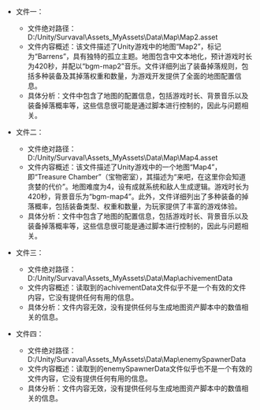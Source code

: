 * 文件一：
    * 文件绝对路径：D:/Unity/Survaval\Assets\_MyAssets\Data\Map\Map2.asset
    * 文件内容概述：该文件描述了Unity游戏中的地图“Map2”，标记为“Barrens”，具有独特的孤立主题。地图包含中文本地化，预计游戏时长为420秒，并配以“bgm-map2”音乐。文件详细列出了装备掉落规则，包括多种装备及其掉落权重和数量，为游戏开发提供了全面的地图配置信息。
    * 具体分析：文件中包含了地图的配置信息，包括游戏时长、背景音乐以及装备掉落概率等，这些信息很可能是通过脚本进行控制的，因此与问题相关。

* 文件二：
    * 文件绝对路径：D:/Unity/Survaval\Assets\_MyAssets\Data\Map\Map4.asset
    * 文件内容概述：该文件描述了Unity游戏中的一个地图“Map4”，即“Treasure Chamber”（宝物密室），其描述为“来吧，在这里你会知道贪婪的代价”。地图难度为4，设有成就系统和敌人生成逻辑。游戏时长为420秒，背景音乐为“bgm-map4”。此外，文件详细列出了多种装备的掉落概率，包括装备类型、权重和数量，为玩家提供了丰富的游戏体验。
    * 具体分析：文件中包含了地图的配置信息，包括游戏时长、背景音乐以及装备掉落概率等，这些信息很可能是通过脚本进行控制的，因此与问题相关。

* 文件三：
    * 文件绝对路径：D:/Unity/Survaval\Assets\_MyAssets\Data\Map\achivementData
    * 文件内容概述：读取到的achivementData文件似乎不是一个有效的文件内容，它没有提供任何有用的信息。
    * 具体分析：文件内容无效，没有提供任何与生成地图资产脚本中的数值相关的信息。

* 文件四：
    * 文件绝对路径：D:/Unity/Survaval\Assets\_MyAssets\Data\Map\enemySpawnerData
    * 文件内容概述：读取到的enemySpawnerData文件似乎也不是一个有效的文件内容，它没有提供任何有用的信息。
    * 具体分析：文件内容无效，没有提供任何与生成地图资产脚本中的数值相关的信息。